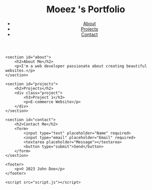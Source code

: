 <!DOCTYPE html>
<html lang="en">
<head>
    <meta charset="UTF-8">
    <meta name="viewport" content="width=device-width, initial-scale=1.0">
    <title>My Portfolio</title>
    <link rel="stylesheet" href="style.css">
</head>
<body>
    <header>
        <h1>Moeez 's Portfolio</h1>
        <nav>
            <ul>
                <li><a href="#about">About</a></li>
                <li><a href="#projects">Projects</a></li>
                <li><a href="#contact">Contact</a></li>
            </ul>
        </nav>
    </header>

    <section id="about">
        <h2>About Me</h2>
        <p>I'm a web developer passionate about creating beautiful websites.</p>
    </section>

    <section id="projects">
        <h2>Projects</h2>
        <div class="project">
            <h3>Project 1</h3>
            <p>E-commerce Website</p>
        </div>
    </section>

    <section id="contact">
        <h2>Contact Me</h2>
        <form>
            <input type="text" placeholder="Name" required>
            <input type="email" placeholder="Email" required>
            <textarea placeholder="Message"></textarea>
            <button type="submit">Send</button>
        </form>
    </section>

    <footer>
        <p>© 2023 John Doe</p>
    </footer>

    <script src="script.js"></script>
</body>
</html>
